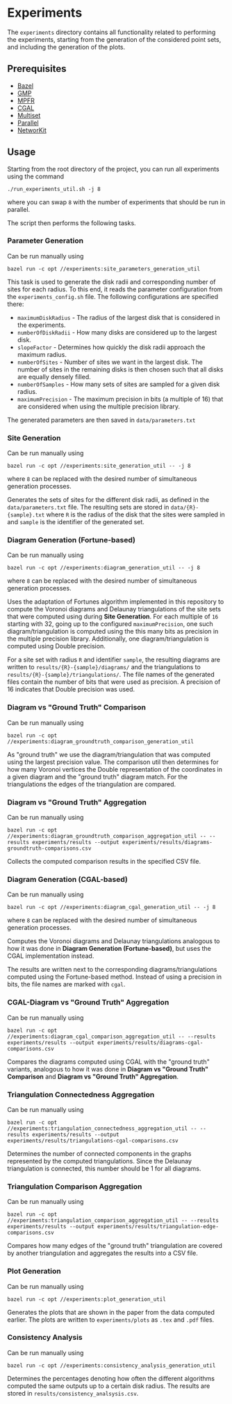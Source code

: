 # Experiments

The `experiments` directory contains all functionality related to
performing the experiments, starting from the generation of the
considered point sets, and including the generation of the plots.


## Prerequisites

- [Bazel](https://bazel.build)
- [GMP](https://gmplib.org)
- [MPFR](https://www.mpfr.org)
- [CGAL](https://www.cgal.org)
- [Multiset](https://pypi.org/project/multiset/)
- [Parallel](https://www.gnu.org/software/parallel/)
- [NetworKit](https://networkit.github.io)

## Usage

Starting from the root directory of the project, you can run all experiments using the command

``` shell
./run_experiments_util.sh -j 8 
```
where you can swap `8` with the number of experiments that should be run in parallel.

The script then performs the following tasks.

### Parameter Generation

Can be run manually using
```shell
bazel run -c opt //experiments:site_parameters_generation_util
```

This task is used to generate the disk radii and corresponding number of sites for each radius.  To this end, it reads the parameter configuration from the `experiments_config.sh` file.  The following configurations are specified there:

- `maximumDiskRadius` - The radius of the largest disk that is considered in the experiments.
- `numberOfDiskRadii` - How many disks are considered up to the largest disk.
- `slopeFactor` - Determines how quickly the disk radii approach the maximum radius.
- `numberOfSites` - Number of sites we want in the largest disk.  The number of sites in the remaining disks is then chosen such that all disks are equally densely filled.
- `numberOfSamples` - How many sets of sites are sampled for a given disk radius.
- `maximumPrecision` - The maximum precision in bits (a multiple of 16) that are considered when using the multiple precision library.

The generated parameters are then saved in `data/parameters.txt`

### Site Generation

Can be run manually using
```shell
bazel run -c opt //experiments:site_generation_util -- -j 8
```
where `8` can be replaced with the desired number of simultaneous generation processes.

Generates the sets of sites for the different disk radii, as defined in the `data/parameters.txt` file.  The resulting sets are stored in `data/{R}-{sample}.txt` where `R` is the radius of the disk that the sites were sampled in and `sample` is the identifier of the generated set.

### Diagram Generation (Fortune-based)

Can be run manually using
```shell
bazel run -c opt //experiments:diagram_generation_util -- -j 8
```
where `8` can be replaced with the desired number of simultaneous generation processes.

Uses the adaptation of Fortunes algorithm implemented in this repository to compute the Voronoi diagrams and Delaunay triangulations of the site sets that were computed using during __Site Generation__.  For each multiple of `16` starting with 32, going up to the configured `maximumPrecision`, one such diagram/triangulation is computed using the this many bits as precision in the multiple precision library.  Additionally, one diagram/triangulation is computed using Double precision.

For a site set with radius `R` and identifier `sample`, the resulting diagrams are written to `results/{R}-{sample}/diagrams/` and the triangulations to `results/{R}-{sample}/triangulations/`.  The file names of the generated files contain the number of bits that were used as precision.  A precision of 16 indicates that Double precision was used.

### Diagram vs "Ground Truth" Comparison

Can be run manually using
```shell
bazel run -c opt //experiments:diagram_groundtruth_comparison_generation_util
```

As "ground truth" we use the diagram/triangulation that was computed using the largest precision value.  The comparison util then determines for how many Voronoi vertices the Double representation of the coordinates in a given diagram and the "ground truth" diagram match.  For the triangulations the edges of the triangulation are compared.

### Diagram vs "Ground Truth" Aggregation

Can be run manually using
```shell
bazel run -c opt //experiments:diagram_groundtruth_comparison_aggregation_util -- --results experiments/results --output experiments/results/diagrams-groundtruth-comparisons.csv
```

Collects the computed comparison results in the specified CSV file.

### Diagram Generation (CGAL-based)

Can be run manually using
```shell
bazel run -c opt //experiments:diagram_cgal_generation_util -- -j 8
```
where `8` can be replaced with the desired number of simultaneous generation processes.

Computes the Voronoi diagrams and Delaunay triangulations analogous to how it was done in __Diagram Generation (Fortune-based)__, but uses the CGAL implementation instead.

The results are written next to the corresponding diagrams/triangulations computed using the Fortune-based method.  Instead of using a precision in bits, the file names are marked with `cgal`.

### CGAL-Diagram vs "Ground Truth" Aggregation

Can be run manually using
```shell
bazel run -c opt //experiments:diagram_cgal_comparison_aggregation_util -- --results experiments/results --output experiments/results/diagrams-cgal-comparisons.csv
```

Compares the diagrams computed using CGAL with the "ground truth" variants, analogous to how it was done in __Diagram vs "Ground Truth" Comparison__ and __Diagram vs "Ground Truth" Aggregation__.

### Triangulation Connectedness Aggregation

Can be run manually using
```shell
bazel run -c opt //experiments:triangulation_connectedness_aggregation_util -- --results experiments/results --output experiments/results/triangulations-cgal-comparisons.csv
```

Determines the number of connected components in the graphs represented by the computed triangulations.  Since the Delaunay triangulation is connected, this number should be 1 for all diagrams.

### Triangulation Comparison Aggregation

Can be run manually using
```shell
bazel run -c opt //experiments:triangulation_comparison_aggregation_util -- --results experiments/results --output experiments/results/triangulation-edge-comparisons.csv
```

Compares how many edges of the "ground truth" triangulation are covered by another triangulation and aggregates the results into a CSV file.

### Plot Generation

Can be run manually using
```shell
bazel run -c opt //experiments:plot_generation_util
```

Generates the plots that are shown in the paper from the data computed earlier.  The plots are written to `experiments/plots` as `.tex` and `.pdf` files.

### Consistency Analysis


Can be run manually using
```shell
bazel run -c opt //experiments:consistency_analysis_generation_util
```

Determines the percentages denoting how often the different algorithms computed the same outputs up to a certain disk radius.  The results are stored in `results/consistency_analsysis.csv`.
